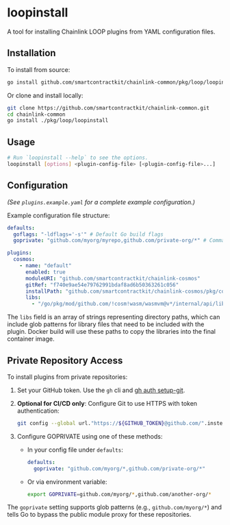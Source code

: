 # loopinstall

A tool for installing Chainlink LOOP plugins from YAML configuration files.

## Installation

To install from source:

```bash
go install github.com/smartcontractkit/chainlink-common/pkg/loop/loopinstall@latest
```

Or clone and install locally:

```bash
git clone https://github.com/smartcontractkit/chainlink-common.git
cd chainlink-common
go install ./pkg/loop/loopinstall
```

## Usage

```bash
# Run `loopinstall --help` to see the options.
loopinstall [options] <plugin-config-file> [<plugin-config-file>...]
```

## Configuration

_(See `plugins.example.yaml` for a complete example configuration.)_

Example configuration file structure:

```yaml
defaults:
  goflags: "-ldflags='-s'" # Default Go build flags
  goprivate: "github.com/myorg/myrepo,github.com/private-org/*" # Comma-separated list of private repo patterns

plugins:
  cosmos:
    - name: "default"
      enabled: true
      moduleURI: "github.com/smartcontractkit/chainlink-cosmos"
      gitRef: "f740e9ae54e79762991bdaf8ad6b50363261c056"
      installPath: "github.com/smartcontractkit/chainlink-cosmos/pkg/cosmos/cmd/chainlink-cosmos"
      libs:
        - "/go/pkg/mod/github.com/!cosm!wasm/wasmvm@v*/internal/api/libwasmvm.*.so"
```

The `libs` field is an array of strings representing directory paths, which can include glob patterns for library files that need to be included with the plugin. Docker build will use these paths to copy the libraries into the final container image.

## Private Repository Access

To install plugins from private repositories:

1. Set your GitHub token. Use the `gh` cli and [gh auth setup-git](https://cli.github.com/manual/gh_auth_setup-git).

2. **Optional for CI/CD only**: Configure Git to use HTTPS with token authentication:

   ```bash
   git config --global url."https://${GITHUB_TOKEN}@github.com/".insteadOf "https://github.com/"
   ```

3. Configure GOPRIVATE using one of these methods:
   - In your config file under `defaults`:
     ```yaml
     defaults:
       goprivate: "github.com/myorg/*,github.com/private-org/*"
     ```
   - Or via environment variable:
     ```bash
     export GOPRIVATE=github.com/myorg/*,github.com/another-org/*
     ```

The `goprivate` setting supports glob patterns (e.g., `github.com/myorg/*`) and tells Go to bypass the public module proxy for these repositories.
